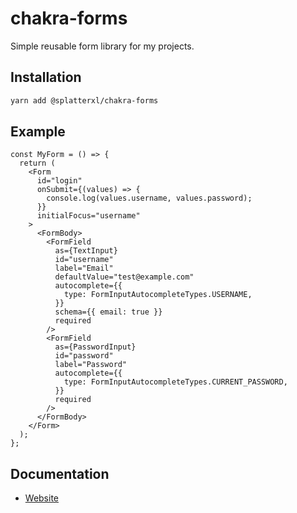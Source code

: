 # chakra-forms

Simple reusable form library for my projects.

## Installation

```sh
yarn add @splatterxl/chakra-forms
```

## Example

```tsx
const MyForm = () => {
  return (
    <Form
      id="login"
      onSubmit={(values) => {
        console.log(values.username, values.password);
      }}
      initialFocus="username"
    >
      <FormBody>
        <FormField
          as={TextInput}
          id="username"
          label="Email"
          defaultValue="test@example.com"
          autocomplete={{
            type: FormInputAutocompleteTypes.USERNAME,
          }}
          schema={{ email: true }}
          required
        />
        <FormField
          as={PasswordInput}
          id="password"
          label="Password"
          autocomplete={{
            type: FormInputAutocompleteTypes.CURRENT_PASSWORD,
          }}
          required
        />
      </FormBody>
    </Form>
  );
};
```

## Documentation

- [Website](https://splatterxl.github.io/chakra-forms)

